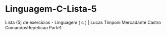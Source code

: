 # Linguagem-C-Lista-5
Lista (5) de exercícios - Linguagem ( c ) | Lucas Timponi Mercadante Castro 
ComandosRepeticao Parte1
